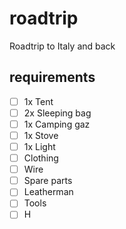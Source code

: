 # roadtrip

Roadtrip to Italy and back


## requirements

- [ ] 1x Tent
- [ ] 2x Sleeping bag
- [ ] 1x Camping gaz
- [ ] 1x Stove
- [ ] 1x Light
- [ ] Clothing
- [ ] Wire
- [ ] Spare parts
- [ ] Leatherman
- [ ] Tools
- [ ] H
